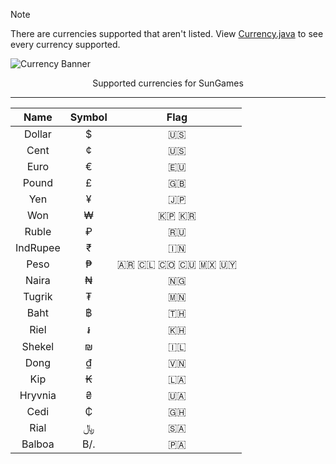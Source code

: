 <!-- Note -->
>[!NOTE]
>There are currencies supported that aren't listed. View [Currency.java](../src/games/Currency.java) to see every currency supported.

<!-- Banner -->
![Currency Banner](https://github.com/user-attachments/assets/d9ca16da-be79-4a3e-a281-1a91ae6f50fd)
<div align="center">Supported currencies for SunGames</div>

---

<!-- Table -->
<div align="center">

| Name | Symbol | Flag |
|:----:|:------:|:----:|
| Dollar | $ | 🇺🇸 |
| Cent | ¢ | 🇺🇸 |
| Euro | € | 🇪🇺 |
| Pound | £ | 🇬🇧 |
| Yen | ¥ | 🇯🇵 |
| Won | ₩ | 🇰🇵 🇰🇷 |
| Ruble | ₽ | 🇷🇺 |
| IndRupee | ₹ | 🇮🇳 |
| Peso | ₱ | 🇦🇷 🇨🇱 🇨🇴 🇨🇺 🇲🇽 🇺🇾 |
| Naira | ₦ | 🇳🇬 |
| Tugrik | ₮ | 🇲🇳 |
| Baht | ฿ | 🇹🇭 |
| Riel | ៛ | 🇰🇭 |
| Shekel | ₪ | 🇮🇱 |
| Dong | ₫ | 🇻🇳 |
| Kip | ₭ | 🇱🇦 |
| Hryvnia | ₴ | 🇺🇦 |
| Cedi | ₵ | 🇬🇭 |
| Rial | ﷼ | 🇸🇦 |
| Balboa | B/. | 🇵🇦 |

</div>
